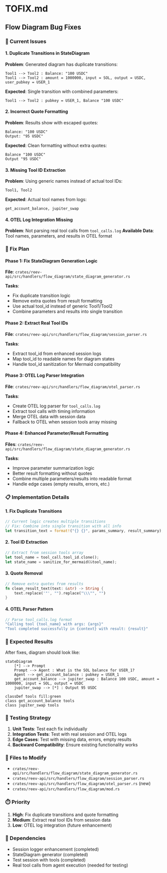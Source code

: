 # TOFIX.md

## Flow Diagram Bug Fixes

### 🐛 Current Issues

#### 1. Duplicate Transitions in StateDiagram
**Problem**: Generated diagram has duplicate transitions:
```mermaid
Tool1 --> Tool2 : Balance: "100 USDC"
Tool1 --> Tool2 : amount = 1000000, input = SOL, output = USDC, user_pubkey = USER_1
```

**Expected**: Single transition with combined parameters:
```mermaid
Tool1 --> Tool2 : pubkey = USER_1, Balance "100 USDC"
```

#### 2. Incorrect Quote Formatting
**Problem**: Results show with escaped quotes:
```
Balance: "100 USDC"
Output: "95 USDC"
```

**Expected**: Clean formatting without extra quotes:
```
Balance "100 USDC"
Output "95 USDC"
```

#### 3. Missing Tool ID Extraction
**Problem**: Using generic names instead of actual tool IDs:
```
Tool1, Tool2
```

**Expected**: Actual tool names from logs:
```
get_account_balance, jupiter_swap
```

#### 4. OTEL Log Integration Missing
**Problem**: Not parsing real tool calls from `tool_calls.log`
**Available Data**: Tool names, parameters, and results in OTEL format

### 🔧 Fix Plan

#### Phase 1: Fix StateDiagram Generation Logic
**File**: `crates/reev-api/src/handlers/flow_diagram/state_diagram_generator.rs`

**Tasks**:
- Fix duplicate transition logic
- Remove extra quotes from result formatting
- Use actual tool_id instead of generic Tool1/Tool2
- Combine parameters and results into single transition

#### Phase 2: Extract Real Tool IDs
**File**: `crates/reev-api/src/handlers/flow_diagram/session_parser.rs`

**Tasks**:
- Extract tool_id from enhanced session logs
- Map tool_id to readable names for diagram states
- Handle tool_id sanitization for Mermaid compatibility

#### Phase 3: OTEL Log Parser Integration
**File**: `crates/reev-api/src/handlers/flow_diagram/otel_parser.rs`

**Tasks**:
- Create OTEL log parser for `tool_calls.log`
- Extract tool calls with timing information
- Merge OTEL data with session data
- Fallback to OTEL when session tools array missing

#### Phase 4: Enhanced Parameter/Result Formatting
**Files**: `crates/reev-api/src/handlers/flow_diagram/state_diagram_generator.rs`

**Tasks**:
- Improve parameter summarization logic
- Better result formatting without quotes
- Combine multiple parameters/results into readable format
- Handle edge cases (empty results, errors, etc.)

### 📋 Implementation Details

#### 1. Fix Duplicate Transitions
```rust
// Current logic creates multiple transitions
// Fix: Combine into single transition with all info
let transition_text = format!("{} {}", params_summary, result_summary);
```

#### 2. Tool ID Extraction
```rust
// Extract from session tools array
let tool_name = tool_call.tool_id.clone();
let state_name = sanitize_for_mermaid(&tool_name);
```

#### 3. Quote Removal
```rust
// Remove extra quotes from results
fn clean_result_text(text: &str) -> String {
    text.replace('"', "").replace("\\\"", "")
}
```

#### 4. OTEL Parser Pattern
```rust
// Parse tool_calls.log format
"Calling tool {tool_name} with args: {args}"
"Tool completed successfully in {context} with result: {result}"
```

### 🎯 Expected Results

After fixes, diagram should look like:
```mermaid
stateDiagram
    [*] --> Prompt
    Prompt --> Agent : What is the SOL balance for USER_1?
    Agent --> get_account_balance : pubkey = USER_1
    get_account_balance --> jupiter_swap : Balance 100 USDC, amount = 1000000, input = SOL, output = USDC
    jupiter_swap --> [*] : Output 95 USDC

classDef tools fill:green
class get_account_balance tools
class jupiter_swap tools
```

### 🧪 Testing Strategy

1. **Unit Tests**: Test each fix individually
2. **Integration Tests**: Test with real session and OTEL logs
3. **Edge Cases**: Test with missing data, errors, empty results
4. **Backward Compatibility**: Ensure existing functionality works

### 📁 Files to Modify

- `crates/reev-api/src/handlers/flow_diagram/state_diagram_generator.rs`
- `crates/reev-api/src/handlers/flow_diagram/session_parser.rs`
- `crates/reev-api/src/handlers/flow_diagram/otel_parser.rs` (new)
- `crates/reev-api/src/handlers/flow_diagram/mod.rs`

### ⏱️ Priority

1. **High**: Fix duplicate transitions and quote formatting
2. **Medium**: Extract real tool IDs from session data
3. **Low**: OTEL log integration (future enhancement)

### 🔄 Dependencies

- Session logger enhancement (completed)
- StateDiagram generator (completed)
- Test session with tools (completed)
- Real tool calls from agent execution (needed for testing)